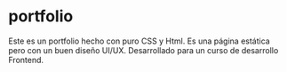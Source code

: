 # portfolio
Este es un portfolio hecho con puro CSS y Html. Es una página estática pero con un buen diseño UI/UX. Desarrollado para un curso de desarrollo Frontend.
